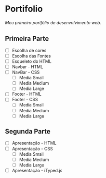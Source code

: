 # Portifolio

###### Meu primeiro portfólio de desenvolvimento web.

## Primeira Parte

* [ ] Escolha de cores
* [ ] Escolha das Fontes
* [ ] Esqueleto do HTML
* [ ] Navbar - HTML
* [ ] NavBar - CSS
    * [ ] Media Small
    * [ ] Media Medium
    * [ ] Media Large
* [ ] Footer - HTML
* [ ] Footer - CSS
    * [ ] Media Small
    * [ ] Media Medium
    * [ ] Media Large

## Segunda Parte

* [ ] Apresentação - HTML
* [ ] Apresentação - CSS
    * [ ] Media Small
    * [ ] Media Medium
    * [ ] Media Large
* [ ] Apresentação - iTyped.js